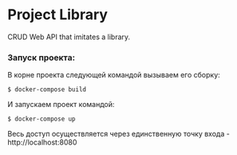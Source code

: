 # Project Library
CRUD Web API that imitates a library.

### Запуск проекта:
В корне проекта следующей командой вызываем его сборку:
```
$ docker-compose build
```
И запускаем проект командой:
```
$ docker-compose up
```
Весь доступ осуществляется через единственную точку входа - http://localhost:8080
